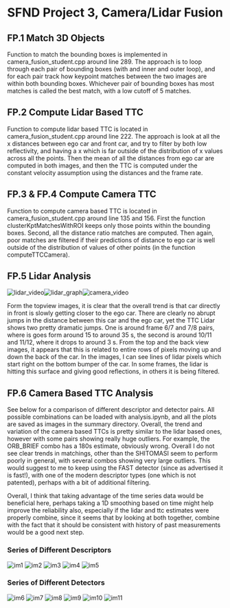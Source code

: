 # SFND Project 3, Camera/Lidar Fusion

## FP.1 Match 3D Objects

Function to match the bounding boxes is implemented in camera_fusion_student.cpp around line 289. The approach is to loop through each pair of bounding boxes (with and inner and outer loop), and for each pair track how keypoint matches between the two images are within both bounding boxes. Whichever pair of bounding boxes has most matches is called the best match, with a low cutoff of 5 matches.

## FP.2 Compute Lidar Based TTC

Function to compute lidar based TTC is located in camera_fusion_student.cpp around line 222. The approach is look at all the x distances between ego car and front car, and try to filter by both low reflectivity, and having a x which is far outside of the distribution of x values across all the points. Then the mean of all the distances from ego car are computed in both images, and then the TTC is computed under the constant velocity assumption using the distances and the frame rate.

## FP.3 & FP.4 Compute Camera TTC

Function to compute camera based TTC is located in camera_fusion_student.cpp around line 135 and 156. First the function clusterKptMatchesWithROI keeps only those points within the bounding boxes. Second, all the distance ratio matches are computed. Then again, poor matches are filtered if their predictions of distance to ego car is well outside of the distribution of values of other points (in the function computeTTCCamera).

## FP.5 Lidar Analysis

![lidar_video](summary/lidar_series.gif)![lidar_graph](summary/FAST_FREAK.png)![camera_video](summary/camera_series.gif)



Form the topview images, it is clear that the overall trend is that car directly in front is slowly getting closer to the ego car. There are clearly no abrupt jumps in the distance between this car and the ego car, yet the TTC Lidar shows two pretty dramatic jumps. One is around frame 6/7 and 7/8 pairs, where is goes form around 15 to around 35 s, the second is around 10/11 and 11/12, where it drops to around 3 s. From the top and the back view images, it appears that this is related to entire rows of pixels moving up and down the back of the car. In the images, I can see lines of lidar pixels which start right on the bottom bumper of the car. In some frames, the lidar is hitting this surface and giving good reflections, in others it is being filtered.

## FP.6 Camera Based TTC Analysis

See below for a comparison of different descriptor and detector pairs. All possible combinations can be loaded with analysis.ipynb, and all the plots are saved as images in the summary directory. Overall, the trend and variation of the camera based TTCs is pretty similar to the lidar based ones, however with some pairs showing really huge outliers. For example, the ORB_BRIEF combo has a 180s estimate, obviously wrong. Overall I do not see clear trends in matchings, other than the SHITOMASI seem to perform poorly in general, with several combos showing very large outliers. This would suggest to me to keep using the FAST detector (since as advertised it is fast!), with one of the modern descriptor types (one which is not patented), perhaps with a bit of additional filtering.

Overall, I think that taking advantage of the time series data would be beneficial here, perhaps taking a 1D smoothing based on time might help improve the reliability also, especially if the lidar and ttc estimates were properly combine, since it seems that by looking at both together, combine with the fact that it should be consistent with history of past measurements would be a good next step.

### Series of Different Descriptors
![im1](summary/AKAZE_BRIEF.png)
![im2](summary/AKAZE_BRISK.png)
![im3](summary/AKAZE_FREAK.png)
![im4](summary/AKAZE_ORB.png)
![im5](summary/AKAZE_SIFT.png)

### Series of Different Detectors
![im6](summary/BRISK_BRIEF.png)
![im7](summary/FAST_BRIEF.png)
![im8](summary/HARRIS_BRIEF.png)
![im9](summary/ORB_BRIEF.png)
![im10](summary/SHITOMASI_BRIEF.png)
![im11](summary/SIFT_BRIEF.png)
